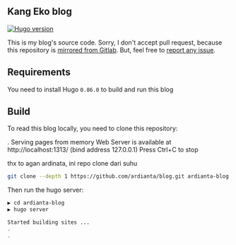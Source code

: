 ## Kang Eko blog

[![Hugo version](https://img.shields.io/badge/hugo-v0.86.0-ff69b4.svg)](http://gohugo.io/)

This is my blog's source code. Sorry, I don't accept pull request, because
this repository is [mirrored from Gitlab](https://gitlab.com/ardianta/blog/). But, feel free
to [report any issue](https://github.com/ardianta/blog/issues).

## Requirements

You need to install Hugo `0.86.0` to build and run this blog

## Build

To read this blog locally, you need to clone this repository:

.
Serving pages from memory
Web Server is available at http://localhost:1313/ (bind address 127.0.0.1)
Press Ctrl+C to stop

thx to agan ardinata, ini repo clone dari suhu

```bash
git clone --depth 1 https://github.com/ardianta/blog.git ardianta-blog
```

Then run the hugo server:

```bash
▶ cd ardianta-blog
▶ hugo server

Started building sites ...
.
.
```